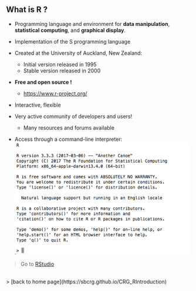 <h2>What is R ?</h2>

* Programming language and environment for **data manipulation**, **statistical computing**, and **graphical display**.

* Implementation of the S programming language

* Created at the University of Auckland, New Zealand:
	+ Initial version released in 1995
	+ Stable version released in 2000
* **Free and open source !**
	+ https://www.r-project.org/

* Interactive, flexible

* Very active community of developers and users!
	+ Many resources and forums available

* Access through a command-line interpreter:
![](images/rterminal.png "R command line")


> Go to [RStudio](https://sbcrg.github.io/CRG_RIntroduction/rstudio)
<br>
> [back to home page](https://sbcrg.github.io/CRG_RIntroduction)

